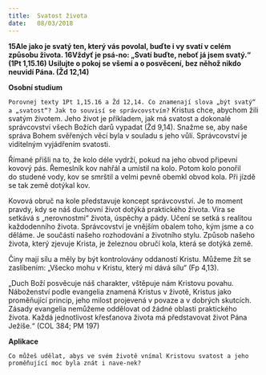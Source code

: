 ```yaml
---
title:  Svatost života
date:   08/03/2018
---
```


**15Ale jako je svatý ten, který vás povolal, buďte i vy svatí v celém způsobu života. 16Vždyť je psá-no: „Svatí buďte, neboť já jsem svatý.“ (1Pt 1,15.16) Usilujte o pokoj se všemi a o posvěcení, bez něhož nikdo neuvidí Pána. (Žd 12,14)** 

**Osobní studium** 

`Porovnej texty 1Pt 1,15.16 a Žd 12,14. Co znamenají slova „být svatý“ a „svatost“? Jak to souvisí se správcovstvím?` 
Kristus chce, abychom žili svatým životem. Jeho život je příkladem, jak má svatost a dokonalé správcovství všech Božích darů vypadat (Žd 9,14). Snažme se, aby naše správa Bohem svěřených věcí byla v souladu s jeho vůlí. Správcovství je viditelným vyjádřením svatosti. 

Římané přišli na to, že kolo déle vydrží, pokud na jeho obvod připevní kovový pás. Řemeslník kov nahřál a umístil na kolo. Potom kolo ponořil do studené vody, kov se smrštil a velmi pevně obemkl obvod kola. Při jízdě se tak země dotýkal kov. 

Kovová obruč na kole představuje koncept správcovství. Je to moment pravdy, kdy se náš duchovní život dotýká praktického života. Víra se setkává s „nerovnostmi“ života, úspěchy a pády. Učení se setká s realitou každodenního života. Správcovství je vnějším obalem toho, kým jsme a co děláme. Je součástí našeho rozhodování a životního stylu. Způsob našeho života, který zjevuje Krista, je železnou obručí kola, která se dotýká země. 

Činy mají sílu a měly by být kontrolovány oddaností Kristu. Můžeme žít se zaslíbením: „Všecko mohu v Kristu, který mi dává sílu“ (Fp 4,13).

„Duch Boží posvěcuje náš charakter, vštěpuje nám Kristovu povahu. Náboženství podle evangelia znamená Kristus v životě, Kristus jako proměňující princip, jeho milost projevená v povaze a v dobrých skutcích. Zásady evangelia nemůžeme oddělovat od žádné oblasti praktického života. Každá jednotlivost křesťanova života má představovat život Pána Ježíše.“ (COL 384; PM 197) 

**Aplikace** 

`Co můžeš udělat, abys ve svém životě vnímal Kristovu svatost a jeho proměňující moc byla znát i nave-nek?`